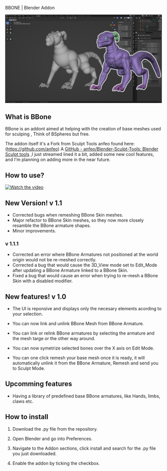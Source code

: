 BBONE | Blender Addon

![Baner](https://github.com/Dziban-dev/BBone_Blender_Addon/blob/main/BBone.png)

## What is BBone

BBone is an addont aimed at helping with the creation of base meshes used for sculping , Think of BSpheres but free.

The addon itself it's a Fork from Sculpt Tools anfeo found here: (https://github.com/anfeo) A [GitHub - anfeo/Blender-Sculpt-Tools: Blender Sculpt tools](https://github.com/anfeo/Blender-Sculpt-Tools) ,I just streamed lined it a bit, added some new cool features, and I'm planning on adding more in the near future.

## How to use?

[![Watch the video](https://img.youtube.com/vi/t90QsF38ldc/hqdefault.jpg)](https://youtu.be/t90QsF38ldc)

## New Version! v 1.1

- Corrected bugs when remeshing BBone Skin meshes.
- Major refactor to BBone Skin meshes, so they now more closely resamble the BBone armature shapes.
- Minor improvements.
### v 1.1.1
- Corrected an error where BBone Armatures not positioned at the world origin would not be re-meshed correctly.
- Corrected a bug that would cause the 3D_View mode set to Edit_Mode after updating a BBone Armature linked to a BBone Skin.
- Fixed a bug that would cause an error when trying to re-mesh a BBone Skin with a disabled modifier. 

## New features! v 1.0

- The UI is reponsive and displays only the necesary elements acording to your selection.
  
- You can now link and unlink BBone Mesh from BBone Armature.
  
- You can link or relink BBone armatures by selecting the armature and the mesh targe or the other way around.
  
- You can now symetrize selected bones over the X axis on Edit Mode.
  
- You can one click remesh your base mesh once it is ready, it will automatically unlink it from the BBone Armature, Remesh and send you to Sculpt Mode.
  

## Upcomming features

- Having a library of predefined base BBone armatures, like Hands, limbs, claws etc.
  

## How to install

1. Download the .py file from the repository.
  
2. Open Blender and go into Preferences.
  
3. Navigate to the Addon sections, click install and search for the .py file you just downloaded.
  
4. Enable the addon by ticking the checkbox.
